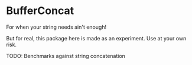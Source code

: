 # BufferConcat

For when your string needs ain't enough!

But for real, this package here is made as an experiment.
Use at your own risk.

TODO: Benchmarks against string concatenation
